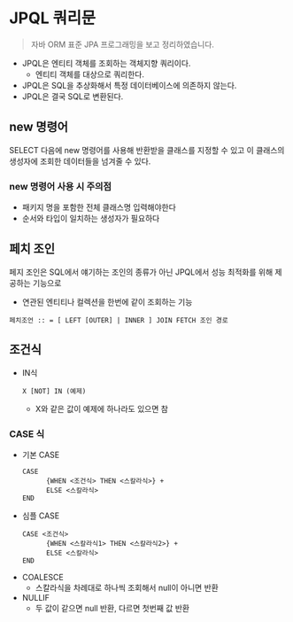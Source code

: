 # JPQL 쿼리문
> 자바 ORM 표준 JPA 프로그래밍을 보고 정리하였습니다.
+ JPQL은 엔티티 객체를 조회하는 객체지향 쿼리이다.
  + 엔티티 객체를 대상으로 쿼리한다.
+ JPQL은 SQL을 추상화해서 특정 데이터베이스에 의존하지 않는다.
+ JPQL은 결국 SQL로 변환된다.

## new 명령어
SELECT 다음에 new 명령어를 사용해 반환받을 클래스를 지정할 수 있고 이 클래스의 생성자에 조회한 데이터들을 넘겨줄 수 있다.
### new 명령어 사용 시 주의점
+ 패키지 명을 포함한 전체 클래스명 입력해야한다
+ 순서와 타입이 일치하는 생성자가 필요하다

## 페치 조인
페지 조인은 SQL에서 얘기하는 조인의 종류가 아닌 JPQL에서 성능 최적화를 위해 제공하는 기능으로
+ 연관된 엔티티나 컬렉션을 한번에 같이 조회하는 기능
```
페치조언 :: = [ LEFT [OUTER] | INNER ] JOIN FETCH 조인 경로
```

## 조건식
+ IN식
  ```
  X [NOT] IN (예제)
  ```
  + X와 같은 값이 예제에 하나라도 있으면 참
### CASE 식
+ 기본 CASE
  ```
  CASE 
        {WHEN <조건식> THEN <스칼라식>} + 
        ELSE <스칼라식>
  END
  ```
+ 심플 CASE
  ```
  CASE <조건식>
        {WHEN <스칼라식1> THEN <스칼라식2>} + 
        ELSE <스칼라식>
  END
  ```
+ COALESCE
  + 스칼라식을 차례대로 하나씩 조회해서 null이 아니면 반환
+ NULLIF
  + 두 값이 같으면 null 반환, 다르면 첫번째 값 반환
